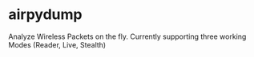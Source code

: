 # airpydump
Analyze Wireless Packets on the fly. Currently supporting three working Modes (Reader, Live, Stealth)
